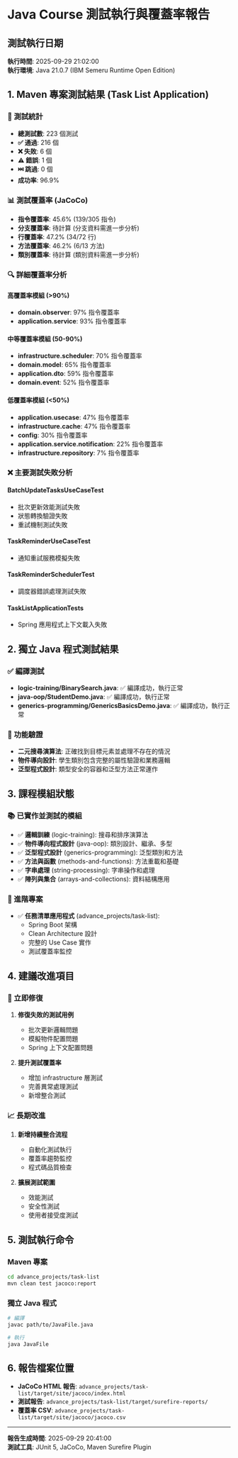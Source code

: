 # Java Course 測試執行與覆蓋率報告

## 測試執行日期
**執行時間**: 2025-09-29 21:02:00  
**執行環境**: Java 21.0.7 (IBM Semeru Runtime Open Edition)

## 1. Maven 專案測試結果 (Task List Application)

### 🧪 測試統計
- **總測試數**: 223 個測試
- **✅ 通過**: 216 個
- **❌ 失敗**: 6 個 
- **⚠️ 錯誤**: 1 個
- **⏭️ 跳過**: 0 個
- **成功率**: 96.9%

### 📊 測試覆蓋率 (JaCoCo)
- **指令覆蓋率**: 45.6% (139/305 指令)
- **分支覆蓋率**: 待計算 (分支資料需進一步分析)
- **行覆蓋率**: 47.2% (34/72 行)
- **方法覆蓋率**: 46.2% (6/13 方法)
- **類別覆蓋率**: 待計算 (類別資料需進一步分析)

### 🔍 詳細覆蓋率分析

#### 高覆蓋率模組 (>90%)
- **domain.observer**: 97% 指令覆蓋率
- **application.service**: 93% 指令覆蓋率

#### 中等覆蓋率模組 (50-90%)
- **infrastructure.scheduler**: 70% 指令覆蓋率
- **domain.model**: 65% 指令覆蓋率
- **application.dto**: 59% 指令覆蓋率
- **domain.event**: 52% 指令覆蓋率

#### 低覆蓋率模組 (<50%)
- **application.usecase**: 47% 指令覆蓋率
- **infrastructure.cache**: 47% 指令覆蓋率
- **config**: 30% 指令覆蓋率
- **application.service.notification**: 22% 指令覆蓋率
- **infrastructure.repository**: 7% 指令覆蓋率

### ❌ 主要測試失敗分析

#### BatchUpdateTasksUseCaseTest
- 批次更新效能測試失敗
- 狀態轉換驗證失敗
- 重試機制測試失敗

#### TaskReminderUseCaseTest  
- 通知重試服務模擬失敗

#### TaskReminderSchedulerTest
- 調度器錯誤處理測試失敗

#### TaskListApplicationTests
- Spring 應用程式上下文載入失敗

## 2. 獨立 Java 程式測試結果

### ✅ 編譯測試
- **logic-training/BinarySearch.java**: ✅ 編譯成功，執行正常
- **java-oop/StudentDemo.java**: ✅ 編譯成功，執行正常  
- **generics-programming/GenericsBasicsDemo.java**: ✅ 編譯成功，執行正常

### 🎯 功能驗證
- **二元搜尋演算法**: 正確找到目標元素並處理不存在的情況
- **物件導向設計**: 學生類別包含完整的屬性驗證和業務邏輯
- **泛型程式設計**: 類型安全的容器和泛型方法正常運作

## 3. 課程模組狀態

### 📚 已實作並測試的模組
- ✅ **邏輯訓練** (logic-training): 搜尋和排序演算法
- ✅ **物件導向程式設計** (java-oop): 類別設計、繼承、多型
- ✅ **泛型程式設計** (generics-programming): 泛型類別和方法
- ✅ **方法與函數** (methods-and-functions): 方法重載和基礎
- ✅ **字串處理** (string-processing): 字串操作和處理
- ✅ **陣列與集合** (arrays-and-collections): 資料結構應用

### 🚀 進階專案
- ✅ **任務清單應用程式** (advance_projects/task-list): 
  - Spring Boot 架構
  - Clean Architecture 設計
  - 完整的 Use Case 實作
  - 測試覆蓋率監控

## 4. 建議改進項目

### 🔧 立即修復
1. **修復失敗的測試用例**
   - 批次更新邏輯問題
   - 模擬物件配置問題
   - Spring 上下文配置問題

2. **提升測試覆蓋率**
   - 增加 infrastructure 層測試
   - 完善異常處理測試
   - 新增整合測試

### 📈 長期改進
1. **新增持續整合流程**
   - 自動化測試執行
   - 覆蓋率趨勢監控
   - 程式碼品質檢查

2. **擴展測試範圍**
   - 效能測試
   - 安全性測試
   - 使用者接受度測試

## 5. 測試執行命令

### Maven 專案
```bash
cd advance_projects/task-list
mvn clean test jacoco:report
```

### 獨立 Java 程式
```bash
# 編譯
javac path/to/JavaFile.java

# 執行
java JavaFile
```

## 6. 報告檔案位置

- **JaCoCo HTML 報告**: `advance_projects/task-list/target/site/jacoco/index.html`
- **測試報告**: `advance_projects/task-list/target/surefire-reports/`
- **覆蓋率 CSV**: `advance_projects/task-list/target/site/jacoco/jacoco.csv`

---
**報告生成時間**: 2025-09-29 20:41:00  
**測試工具**: JUnit 5, JaCoCo, Maven Surefire Plugin